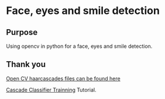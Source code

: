 # Face, eyes and smile detection

## Purpose

Using opencv in python for a face, eyes and smile detection.


## Thank you

[Open CV haarcascades files can be found here](https://github.com/opencv/opencv/tree/master/data/haarcascades)

[Cascade Classifier Trainning](https://docs.opencv.org/2.4/doc/user_guide/ug_traincascade.html) Tutorial.
